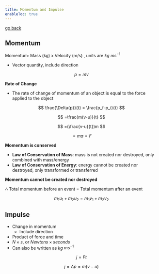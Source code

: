 ```yaml
---
title: Momentum and Impulse
enableToc: true
---
```


[go back](archive/11Subjects/11Physics.md)

## Momentum

Momentum: Mass (kg) x Velocity (m/s) , units are $kg$ $ms^{-1}$

-   Vector quantity, include direction

$$ p = mv $$

****************************Rate of Change****************************

-   The rate of change of momentum of an object is equal to the force applied to the object

$$ \frac{\Delta{p}}{t} = \frac{p_f-p_i}{t} $$

$$ =\frac{m(v-u)}{t} $$

$$ =(\frac{v-u}{t})m $$

$$ =ma=F $$

**Momentum is conserved**

-   **Law of Conservation of Mass**: mass is not created nor destroyed, only combined with mass/energy
-   **Law of Conservation of Energy**: energy cannot be created nor destroyed, only transformed or transferred

******************************************************Momentum cannot be created nor destroyed******************************************************

**∴** Total momentum before an event = Total momentum after an event

$$ m_1u_1+m_2u_2=m_1v_1+m_2v_2 $$

## Impulse

-   Change in momentum
    -   Include direction
-   Product of force and time
-   $N\times{s}$, or $Newtons \times seconds$
- Can also be written as $kg$ $ms^{-1}$

$$ j =Ft $$

$$ j=\Delta{p} = m(v-u) $$